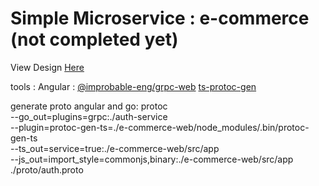 # Simple Microservice : e-commerce (not completed yet)
View Design [Here](./design/README.md)

tools :
Angular :
[@improbable-eng/grpc-web](https://www.npmjs.com/package/@improbable-eng/grpc-web)
[ts-protoc-gen](https://www.npmjs.com/package/ts-protoc-gen)

generate proto angular and go:
protoc \
    --go_out=plugins=grpc:./auth-service \
    --plugin=protoc-gen-ts=./e-commerce-web/node_modules/.bin/protoc-gen-ts \
    --ts_out=service=true:./e-commerce-web/src/app \
    --js_out=import_style=commonjs,binary:./e-commerce-web/src/app \
    ./proto/auth.proto